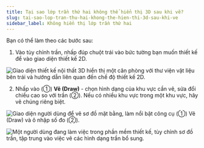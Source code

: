 ```yaml
---
title: Tại sao lớp trần thứ hai không thể hiển thị 3D sau khi vẽ?
slug: tai-sao-lop-tran-thu-hai-khong-the-hien-thi-3d-sau-khi-ve
sidebar_label: Không hiển thị lớp trần thứ hai
---
```


Bạn có thể làm theo các bước sau:

1. Vào tùy chỉnh trần, nhấp đúp chuột trái vào bức tường bạn muốn thiết kế để vào giao diện thiết kế 2D.

![Giao diện thiết kế nội thất 3D hiển thị một căn phòng với thư viện vật liệu bên trái và hướng dẫn liên quan đến chế độ thiết kế 2D.](https://storage.googleapis.com/jegavn_kb/images/ccb99636-a3e2-485d-8693-bb37c65e8989.png)

2. Nhấp vào (①) **Vẽ (Draw)** - chọn hình dạng của khu vực cần vẽ, sửa đổi chiều cao so với trần (②). Nếu có nhiều khu vực trong một khu vực, hãy vẽ chúng riêng biệt.

![Giao diện người dùng để vẽ sơ đồ mặt bằng, làm nổi bật công cụ (①) Vẽ (Draw) và ô nhập số đo (②).](https://storage.googleapis.com/jegavn_kb/images/38e8f9c6-15e2-40e6-ace0-18fc9c319cfc.png)

![Một người dùng đang làm việc trong phần mềm thiết kế, tùy chỉnh sơ đồ trần, tập trung vào việc vẽ các hình dạng trần bổ sung.](https://storage.googleapis.com/jegavn_kb/images/4fddcf36-f80b-4ae2-9d59-89d6f9949d86.png)